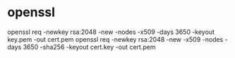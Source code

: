 # openssl
openssl req -newkey rsa:2048 -new -nodes -x509 -days 3650 -keyout key.pem -out cert.pem
openssl req -newkey rsa:2048 -new -x509 -nodes -days 3650 -sha256 -keyout cert.key -out cert.pem
